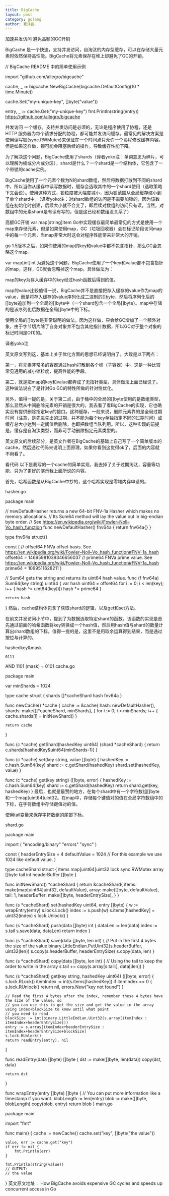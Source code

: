 ```yaml
---
title: BigCache
layout: post
category: golang
author: 夏泽民
---
```

加速并发访问
避免高额的GC开销

BigCache 是一个快速，支持并发访问，自淘汰的内存型缓存，可以在存储大量元素时依然保持高性能。BigCache将元素保存在堆上却避免了GC的开销。 

// BigCache README 中的简单使用示例

import "github.com/allegro/bigcache"

cache, _ := bigcache.NewBigCache(bigcache.DefaultConfig(10 * time.Minute))

cache.Set("my-unique-key", []byte("value"))

entry, _ := cache.Get("my-unique-key")
fmt.Println(string(entry))
https://github.com/allegro/bigcache
<!-- more -->
并发访问
一个缓存，支持并发访问是必须的，无论是程序使用了协程，还是 HTTP 服务器为每个请求分配的协程，都可能并发访问缓存。最常见的解决方案是使用读写锁(sync.RWMutex)来保证在一个时间点只允许一个协程修改缓存内容。但是如果这样做，锁可能会阻塞后续的操作，导致缓存性能下降。

为了解决这个问题，BigCache使用了shards（译者yoko注：单词意思为碎片，可以理解为桶或分片或分区），shard是什么？一个shard是一个结构体，它包含了一个带锁的cache实例。

BigCache使用了一个元素个数为N的shard数组，然后将数据打散到不同的shard中，所以当你从缓存中读写数据时，缓存会选取其中的一个shard使用（选取策略下文会说）。使用这种方式，锁粒度被大幅度减小，因为锁范围从全局缓存缩小到了单个shard中。（译者yoko注：对shard数组的访问是不需要加锁的，因为该数组在初始化时创建，后续大小就不会变了，即后续对数组的访问只有读，当然，对数组中的元素shard是有读有写的，但是这已经和数组没关系了）

高额GC开销
var map[string]Item
Go中实现缓存最简单最常见的方式是使用一个map来存储元素，但是如果使用map，GC（垃圾回收器）会在标记阶段访问map中的每一个元素，当map非常大时这会对程序性能带来非常大的开销。

go 1.5版本之后，如果你使用的map的key和value中都不包含指针，那么GC会忽略这个map。

var map[int]int
为避免这个问题，BigCache使用了一个key和value都不包含指针的map，这样，GC就会忽略掉这个map。具体做法为：

map的key为存入缓存中的key经过hash函数后得到的值。

map的value比较值得一说，BigCache并不是直接把存入缓存的value作为map的value，而是将存入缓存的value序列化成二进制的[]byte，然后将序列化后的[]byte追加到一个全局的[]byte中（一个shard包含一个全局[]byte）。map中存储的是该序列化后数据在全局[]byte中的下标。

使用全局的[]byte是非常聪明的做法，因为这样做，只会给GC增加了一个额外对象，由于字节切片除了自身对象并不包含其他指针数据，所以GC对于整个对象的标记时间是O(1)的。

译者yoko注

英文原文写到这，基本上关于优化方面的思想已经说明白了。大致是以下两点：

第一，将元素非常多的容器通过hash打散到各个桶（子容器）中。这是一种比较常见通用的减小锁粒度，提高性能的手段。

第二，就是把map的key和value都弄成了无指针类型，具体做法上面已经说了。这种做法说白了是针对Go GC的特性所做的针对性优化。

另外，值得一提的是，关于第二点，由于桶中的全局的[]byte使用的是数组类型，那么显然从中间删除元素的开销是很大的。我去看了看BigCache的实现，它也确实没有提供删除指定key的接口。这种缓存，一般来说，删除元素靠的是全局过期时间（注意，是先进先出的过期，并不能为每个key单独指定不同的过期时间）或缓存总大小达到一定阈值后删除，也即把数组当队列用。所以，这种实现的前提是，缓存是自淘汰类型，而非可手动删除指定元素类型的。

英文原文的后续部分，是英文作者在BigCache的基础上自己写了一个简单版本的cache，然后通过代码来说明上面原理。如果你看到这觉得ok了，后面的内容就不用看了。

看代码
以下是我写的一个cache的简单实现，我去掉了关于过期淘汰，容量等功能，只为了更好的演示我上面所说的内容。

首先，哈希函数是从BigCache中抄的，这个哈希实现是零堆内存申请的。

hasher.go

package main

// newDefaultHasher returns a new 64-bit FNV-1a Hasher which makes no memory allocations.
// Its Sum64 method will lay the value out in big-endian byte order.
// See https://en.wikipedia.org/wiki/Fowler–Noll–Vo_hash_function
func newDefaultHasher() fnv64a {
    return fnv64a{}
}

type fnv64a struct{}

const (
    // offset64 FNVa offset basis. See https://en.wikipedia.org/wiki/Fowler–Noll–Vo_hash_function#FNV-1a_hash
    offset64 = 14695981039346656037
    // prime64 FNVa prime value. See https://en.wikipedia.org/wiki/Fowler–Noll–Vo_hash_function#FNV-1a_hash
    prime64 = 1099511628211
)

// Sum64 gets the string and returns its uint64 hash value.
func (f fnv64a) Sum64(key string) uint64 {
    var hash uint64 = offset64
    for i := 0; i < len(key); i++ {
        hash ^= uint64(key[i])
        hash *= prime64
    }

    return hash
}
然后，cache结构体包含了获取shard的逻辑，以及get和set方法。

在前文并发访问小节中，提到了为数据选取特定shard的函数，该函数的实现是首先通过前面的哈希函数将key转换成一个hash值，然后用hash值与shard的数量计算出shard数组的下标。值得一提的是，这里不是用取余运算得到结果，而是通过按位与计算的。

hashedkey&mask

    0111
AND 1101  (mask)
  = 0101
cache.go

package main

var minShards = 1024

type cache struct {
    shards []*cacheShard
    hash   fnv64a
}

func newCache() *cache {
    cache := &cache{
        hash:   newDefaultHasher(),
        shards: make([]*cacheShard, minShards),
    }
    for i := 0; i < minShards; i++ {
        cache.shards[i] = initNewShard()
    }

    return cache
}

func (c *cache) getShard(hashedKey uint64) (shard *cacheShard) {
    return c.shards[hashedKey&uint64(minShards-1)]
}

func (c *cache) set(key string, value []byte) {
    hashedKey := c.hash.Sum64(key)
    shard := c.getShard(hashedKey)
    shard.set(hashedKey, value)
}

func (c *cache) get(key string) ([]byte, error) {
    hashedKey := c.hash.Sum64(key)
    shard := c.getShard(hashedKey)
    return shard.get(key, hashedKey)
}
最后，也就是最赞的地方，在每个shard中有一个字符数组[]byte和一个map[uint64]uint32。在map中，存储每个键值对的值在全局字符数组中的下标，在字符数组中存储键值对的值。

使用tail变量来保存字符数组的尾部下标。

shard.go

package main

import (
    "encoding/binary"
    "errors"
    "sync"
)

const (
    headerEntrySize = 4
    defaultValue    = 1024 // For this example we use 1024 like default value.
)

type cacheShard struct {
    items        map[uint64]uint32
    lock         sync.RWMutex
    array        []byte
    tail         int
    headerBuffer []byte
}

func initNewShard() *cacheShard {
    return &cacheShard{
        items:        make(map[uint64]uint32, defaultValue),
        array:        make([]byte, defaultValue),
        tail:         1,
        headerBuffer: make([]byte, headerEntrySize),
    }
}

func (s *cacheShard) set(hashedKey uint64, entry []byte) {
    w := wrapEntry(entry)
    s.lock.Lock()
    index := s.push(w)
    s.items[hashedKey] = uint32(index)
    s.lock.Unlock()
}

func (s *cacheShard) push(data []byte) int {
    dataLen := len(data)
    index := s.tail
    s.save(data, dataLen)
    return index
}

func (s *cacheShard) save(data []byte, len int) {
    // Put in the first 4 bytes the size of the value
    binary.LittleEndian.PutUint32(s.headerBuffer, uint32(len))
    s.copy(s.headerBuffer, headerEntrySize)
    s.copy(data, len)
}

func (s *cacheShard) copy(data []byte, len int) {
    // Using the tail to keep the order to write in the array
    s.tail += copy(s.array[s.tail:], data[:len])
}

func (s *cacheShard) get(key string, hashedKey uint64) ([]byte, error) {
    s.lock.RLock()
    itemIndex := int(s.items[hashedKey])
    if itemIndex == 0 {
        s.lock.RUnlock()
        return nil, errors.New("key not found")
    }

    // Read the first 4 bytes after the index, remember these 4 bytes have the size of the value, so
    // you can use this to get the size and get the value in the array using index+blockSize to know until what point
    // you need to read
    blockSize := int(binary.LittleEndian.Uint32(s.array[itemIndex : itemIndex+headerEntrySize]))
    entry := s.array[itemIndex+headerEntrySize : itemIndex+headerEntrySize+blockSize]
    s.lock.RUnlock()
    return readEntry(entry), nil
}

func readEntry(data []byte) []byte {
    dst := make([]byte, len(data))
    copy(dst, data)

    return dst
}

func wrapEntry(entry []byte) []byte {
    // You can put more information like a timestamp if you want.
    blobLength := len(entry)
    blob := make([]byte, blobLength)
    copy(blob, entry)
    return blob
}
main.go

package main

import "fmt"

func main() {
    cache := newCache()
    cache.set("key", []byte("the value"))

    value, err := cache.get("key")
    if err != nil {
        fmt.Println(err)
    }

    fmt.Println(string(value))
    // OUTPUT:
    // the value
}
英文原文地址： How BigCache avoids expensive GC cycles and speeds up concurrent access in Go